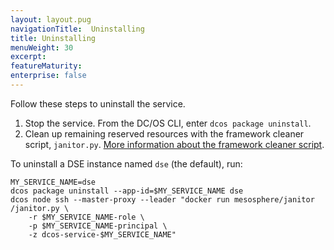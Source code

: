 ```yaml
---
layout: layout.pug
navigationTitle:  Uninstalling
title: Uninstalling
menuWeight: 30
excerpt:
featureMaturity:
enterprise: false
---
```


Follow these steps to uninstall the service.
1. Stop the service. From the DC/OS CLI, enter `dcos package uninstall`.
1. Clean up remaining reserved resources with the framework cleaner script, `janitor.py`. [More information about the framework cleaner script](/1.8/usage/managing-services/uninstall/#framework-cleaner).

To uninstall a DSE instance named `dse` (the default), run:
```
MY_SERVICE_NAME=dse
dcos package uninstall --app-id=$MY_SERVICE_NAME dse
dcos node ssh --master-proxy --leader "docker run mesosphere/janitor /janitor.py \
    -r $MY_SERVICE_NAME-role \
    -p $MY_SERVICE_NAME-principal \
    -z dcos-service-$MY_SERVICE_NAME"
```
